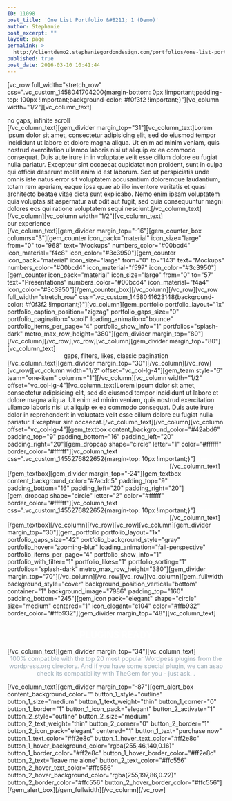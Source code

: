 ```yaml
---
ID: 11098
post_title: 'One List Portfolio &#8211; 1 (Demo)'
author: Stephanie
post_excerpt: ""
layout: page
permalink: >
  http://clientdemo2.stephaniegordondesign.com/portfolios/one-list-portfolio-grid-demo/one-list-portfolio-1/
published: true
post_date: 2016-03-10 10:41:44
---
```

[vc_row full_width="stretch_row" css=".vc_custom_1458041704200{margin-bottom: 0px !important;padding-top: 100px !important;background-color: #f0f3f2 !important;}"][vc_column width="1/2"][vc_column_text]
<div class="title-h3"><span class="light">no gaps, infinite scroll</span></div>
[/vc_column_text][gem_divider margin_top="31"][vc_column_text]Lorem ipsum dolor sit amet, consectetur adipisicing elit, sed do eiusmod tempor incididunt ut labore et dolore magna aliqua. Ut enim ad minim veniam, quis nostrud exercitation ullamco laboris nisi ut aliquip ex ea commodo consequat. Duis aute irure in in voluptate velit esse cillum dolore eu fugiat nulla pariatur. Excepteur sint occaecat cupidatat non proident, sunt in culpa qui officia deserunt mollit anim id est laborum. Sed ut perspiciatis unde omnis iste natus error sit voluptatem accusantium doloremque laudantium, totam rem aperiam, eaque ipsa quae ab illo inventore veritatis et quasi architecto beatae vitae dicta sunt explicabo. Nemo enim ipsam voluptatem quia voluptas sit aspernatur aut odit aut fugit, sed quia consequuntur magni dolores eos qui ratione voluptatem sequi nesciunt.[/vc_column_text][/vc_column][vc_column width="1/2"][vc_column_text]
<div class="title-h3"><span class="light">our experience</span></div>
[/vc_column_text][gem_divider margin_top="-16"][gem_counter_box columns="3"][gem_counter icon_pack="material" icon_size="large" from="0" to="968" text="Mockups" numbers_color="#00bcd4" icon_material="f4c8" icon_color="#3c3950"][gem_counter icon_pack="material" icon_size="large" from="0" to="143" text="Mockups" numbers_color="#00bcd4" icon_material="f597" icon_color="#3c3950"][gem_counter icon_pack="material" icon_size="large" from="0" to="57" text="Presentations" numbers_color="#00bcd4" icon_material="f4a4" icon_color="#3c3950"][/gem_counter_box][/vc_column][/vc_row][vc_row full_width="stretch_row" css=".vc_custom_1458041623148{background-color: #f0f3f2 !important;}"][vc_column][gem_portfolio portfolio_layout="1x" portfolio_caption_position="zigzag" portfolio_gaps_size="0" portfolio_pagination="scroll" loading_animation="bounce" portfolio_items_per_page="4" portfolio_show_info="1" portfolios="splash-dark" metro_max_row_height="380"][gem_divider margin_top="80"][/vc_column][/vc_row][vc_row][vc_column][gem_divider margin_top="80"][vc_column_text]
<div class="title-h2" style="text-align: center;"><span class="light">gaps, filters, likes, classic pagination</span></div>
[/vc_column_text][gem_divider margin_top="30"][/vc_column][/vc_row][vc_row][vc_column width="1/2" offset="vc_col-lg-4"][gem_team style="6" team="one-item" columns="1"][/vc_column][vc_column width="1/2" offset="vc_col-lg-4"][vc_column_text]Lorem ipsum dolor sit amet, consectetur adipisicing elit, sed do eiusmod tempor incididunt ut labore et dolore magna aliqua. Ut enim ad minim veniam, quis nostrud exercitation ullamco laboris nisi ut aliquip ex ea commodo consequat. Duis aute irure dolor in reprehenderit in voluptate velit esse cillum dolore eu fugiat nulla pariatur. Excepteur sint occaecat.[/vc_column_text][/vc_column][vc_column offset="vc_col-lg-4"][gem_textbox content_background_color="#42abd6" padding_top="9" padding_bottom="16" padding_left="20" padding_right="20"][gem_dropcap shape="circle" letter="1" color="#ffffff" border_color="#ffffff"][vc_column_text css=".vc_custom_1455276822652{margin-top: 10px !important;}"]<span style="color: #ffffff;">Lorem ipsum dolor sit amet, consectetur adipisicing elit, sed do </span>[/vc_column_text][/gem_textbox][gem_divider margin_top="-24"][gem_textbox content_background_color="#7acdc5" padding_top="9" padding_bottom="16" padding_left="20" padding_right="20"][gem_dropcap shape="circle" letter="2" color="#ffffff" border_color="#ffffff"][vc_column_text css=".vc_custom_1455276822652{margin-top: 10px !important;}"]<span style="color: #ffffff;">Lorem ipsum dolor sit amet, consectetur adipisicing elit, sed do </span>[/vc_column_text][/gem_textbox][/vc_column][/vc_row][vc_row][vc_column][gem_divider margin_top="30"][gem_portfolio portfolio_layout="1x" portfolio_gaps_size="42" portfolio_background_style="gray" portfolio_hover="zooming-blur" loading_animation="fall-perspective" portfolio_items_per_page="4" portfolio_show_info="1" portfolio_with_filter="1" portfolio_likes="1" portfolio_sorting="1" portfolios="splash-dark" metro_max_row_height="380"][gem_divider margin_top="70"][/vc_column][/vc_row][vc_row][vc_column][gem_fullwidth background_style="cover" background_position_vertical="bottom" container="1" background_image="7986" padding_top="160" padding_bottom="245"][gem_icon pack="elegant" shape="circle" size="medium" centered="1" icon_elegant="e104" color="#ffb932" border_color="#ffb932"][gem_divider margin_top="48"][vc_column_text]
<h2 style="text-align: center;"><span class="light" style="color: #ffffff;">PLUGINS READY </span></h2>
[/vc_column_text][gem_divider margin_top="34"][vc_column_text]

<p style="text-align: center; max-width: 900px; margin: 0 auto;"><span style="color: #99a9b5;">100% compatible with the top 20 most popular Wordpess plugins from the wordpress.org directory. And if you have some special plugin, we can asap check its compatibility with TheGem for you - just ask.
.</span>

[/vc_column_text][gem_divider margin_top="-87"][gem_alert_box content_background_color="" button_1_style="outline" button_1_size="medium" button_1_text_weight="thin" button_1_corner="0" button_1_border="1" button_1_icon_pack="elegant" button_2_activate="1" button_2_style="outline" button_2_size="medium" button_2_text_weight="thin" button_2_corner="0" button_2_border="1" button_2_icon_pack="elegant" centered="1" button_1_text="purchase now" button_1_text_color="#ff2e8c" button_1_hover_text_color="#ff2e8c" button_1_hover_background_color="rgba(255,46,140,0.16)" button_1_border_color="#ff2e8c" button_1_hover_border_color="#ff2e8c" button_2_text="leave me alone" button_2_text_color="#ffc556" button_2_hover_text_color="#ffc556" button_2_hover_background_color="rgba(255,197,86,0.22)" button_2_border_color="#ffc556" button_2_hover_border_color="#ffc556"][/gem_alert_box][/gem_fullwidth][/vc_column][/vc_row]